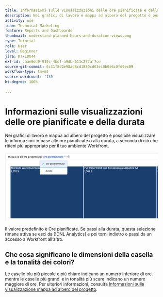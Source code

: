 ```yaml
---
title: Informazioni sulle visualizzazioni delle ore pianificate e della durata
description: Nei grafici di lavoro e mappa ad albero del progetto è possibile visualizzare le informazioni in base alle ore pianificate o alla durata.
activity: use
team: Technical Marketing
feature: Reports and Dashboards
thumbnail: understand-planned-hours-and-duration-views.png
type: Tutorial
role: User
level: Beginner
jira: KT-10044
exl-id: caae6dd0-910c-4bdf-a9db-611c272af7ce
source-git-commit: 6c31f8d2e98ad8cd1880cd03ec0b0e6c0fd9ec09
workflow-type: tm+mt
source-wordcount: '130'
ht-degree: 100%

---
```


# Informazioni sulle visualizzazioni delle ore pianificate e della durata

Nei grafici di lavoro e mappa ad albero del progetto è possibile visualizzare le informazioni in base alle ore pianificate o alla durata, a seconda di ciò che ritieni più appropriato per il tuo ambiente Workfront.

![Immagine che mostra la selezione delle ore pianificate anziché della durata](assets/section-1-5.png)



Il valore predefinito è Ore pianificate. Se passi alla durata, questa selezione rimane attiva se esci da [!DNL Analytics] e poi torni indietro o passi da un accesso a Workfront all’altro.

## Che cosa significano le dimensioni della casella e la tonalità dei colori?

Le caselle blu più piccole e più chiare indicano un numero inferiore di ore, mentre le caselle più grandi e in tonalità più scure indicano un numero maggiore di ore. Per ulteriori informazioni, consulta [Informazioni sulla visualizzazione mappa ad albero del progetto](https://experienceleague.adobe.com/docs/workfront/using/reporting/enhanced-analytics/project-treemap-overview.html?lang=it).
